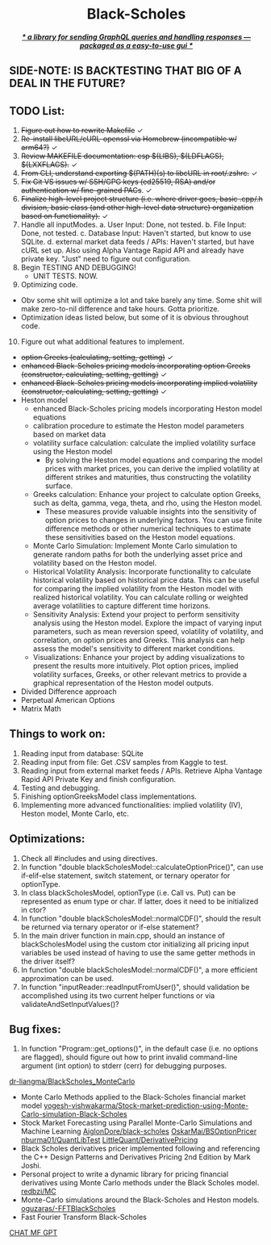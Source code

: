 <a name="bs"></a>

<h1 align="center">Black-Scholes</h1>

<h4 align="center"><ins><strong><em>* a library for sending GraphQL queries and handling responses &mdash; packaged as a easy-to-use gui * </em></strong></ins></h4>

## SIDE-NOTE: IS BACKTESTING THAT BIG OF A DEAL IN THE FUTURE?

## TODO List:
1. ~~Figure out how to rewrite Makefile~~ ✓
2. ~~Re-install libcURL/cURL-openssl via Homebrew (incompatible w/ arm64?)~~ ✓
3. ~~Review MAKEFILE documentation: esp $(LIBS), $(LDFLAGS), $(LXXFLAGS).~~ ✓
4. ~~From CLI, understand exporting $(PATH)(s) to libcURL in root/.zshrc.~~ ✓
5. ~~Fix Git VS issues w/ SSH/GPG keys (ed25519, RSA) and/or authentication w/ fine-grained PACs~~. ✓
6. ~~Finalize high-level project structure (i.e. where driver goes, basic .cpp/.h division, basic class (and other high-level data structure) organization based on functionality).~~ ✓
7. Handle all inputModes.
   a. User Input: Done, not tested.
   b. File Input: Done, not tested.
   c. Database Input: Haven't started, but know to use SQLite.
   d. external market data feeds / APIs: Haven't started, but have cURL set up. Also using Alpha Vantage Rapid API and already have private key. "Just" need to figure out configuration.
9. Begin TESTING AND DEBUGGING!
   - UNIT TESTS. NOW.
10. Optimizing code.
- Obv some shit will optimize a lot and take barely any time. Some shit will make zero-to-nil difference and take hours. Gotta prioritize.
- Optimization ideas listed below, but some of it is obvious throughout code.
10. Figure out what additional features to implement.
- ~~option Greeks (calculating, setting, getting)~~ ✓
- ~~enhanced Black-Scholes pricing models incorporating option Greeks (constructor, calculating, setting, getting)~~ ✓
- ~~enhanced Black-Scholes pricing models incorporating implied volatility (constructor, calculating, setting, getting)~~ ✓
- Heston model
  - enhanced Black-Scholes pricing models incorporating Heston model equations
  - calibration procedure to estimate the Heston model parameters based on market data
  - volatility surface calculation: calculate the implied volatility surface using the Heston model
     -  By solving the Heston model equations and comparing the model prices with market prices, you can derive the implied volatility at different strikes and maturities, thus constructing the volatility surface.
   -  Greeks calculation: Enhance your project to calculate option Greeks, such as delta, gamma, vega, theta, and rho, using the Heston model.
      - These measures provide valuable insights into the sensitivity of option prices to changes in underlying factors. You can use finite difference methods or other numerical techniques to estimate these sensitivities based on the Heston model equations.
    - Monte Carlo Simulation: Implement Monte Carlo simulation to generate random paths for both the underlying asset price and volatility based on the Heston model.
    - Historical Volatility Analysis: Incorporate functionality to calculate historical volatility based on historical price data. This can be useful for comparing the implied volatility from the Heston model with realized historical volatility. You can calculate rolling or weighted average volatilities to capture different time horizons.
    - Sensitivity Analysis: Extend your project to perform sensitivity analysis using the Heston model. Explore the impact of varying input parameters, such as mean reversion speed, volatility of volatility, and correlation, on option prices and Greeks. This analysis can help assess the model's sensitivity to different market conditions.
    - Visualizations: Enhance your project by adding visualizations to present the results more intuitively. Plot option prices, implied volatility surfaces, Greeks, or other relevant metrics to provide a graphical representation of the Heston model outputs.
- Divided Difference approach
- Perpetual American Options
- Matrix Math

## Things to work on:
1. Reading input from database: SQLite
2. Reading input from file: Get .CSV samples from Kaggle to test.
3. Reading input from external market feeds / APIs. Retrieve Alpha Vantage Rapid API Private Key and finish configuration.
4. Testing and debugging. 
5. Finishing optionGreeksModel class implementations.
6. Implementing more advanced functionalities: implied volatility (IV), Heston model, Monte Carlo, etc.

## Optimizations:
1. Check all #includes and using directives.
2. In function "double blackScholesModel::calculateOptionPrice()", can use if-elif-else statement, switch statement, or ternary operator for optionType.
3. In class blackScholesModel, optionType (i.e. Call vs. Put) can be represented as enum type or char. If latter, does it need to be initialized in ctor?
4. In function "double blackScholesModel::normalCDF()", should the result be returned via ternary operator or if-else statement?
5. In the main driver function in main.cpp, should an instance of blackScholesModel using the custom ctor initializing all pricing input variables be used instead of having to use the same getter methods in the driver itself?
6. In function "double blackScholesModel::normalCDF()", a more efficient approximation can be used. 
7. In function "inputReader::readInputFromUser()", should validation be accomplished using its two current helper functions or via validateAndSetInputValues()?

## Bug fixes:
1. In function "Program::get_options()", in the default case (i.e. no options are flagged), should figure out how to print invalid command-line argument (int option) to stderr (cerr) for debugging purposes.


[dr-liangma/BlackScholes_MonteCarlo](https://github.com/dr-liangma/BlackScholes_MonteCarlo/tree/master)
- Monte Carlo Methods applied to the Black-Scholes financial market model
[yogesh-vishwakarma/Stock-market-prediction-using-Monte-Carlo-simulation-Black-Scholes](https://github.com/yogesh-vishwakarma/Stock-market-prediction-using-Monte-Carlo-simulation-Black-Scholes/tree/master)
- Stock Market Forecasting using Parallel Monte-Carlo Simulations and Machine Learning
[AiglonDore/black-scholes](https://github.com/AiglonDore/black-scholes/tree/main)
[OskarMai/BSOptionPricer](https://github.com/OskarMai/BSOptionPricer/tree/main)
[nburma01/QuantLibTest](https://github.com/nburma01/QuantLibTest/tree/master)
[LittleQuant/DerivativePricing](https://github.com/LittleQuant/DerivativePricing/tree/master)
- Black Scholes derivatives pricer implemented following and referencing the C++ Design Patterns and Derivatives Pricing 2nd Edition by Mark Joshi.
- Personal project to write a dynamic library for pricing financial derivatives using Monte Carlo methods under the Black Scholes model.
[redbzi/MC](https://github.com/redbzi/MC/tree/master)
- Monte-Carlo simulations around the Black-Scholes and Heston models.
[oguzaras/-FFTBlackScholes](https://github.com/oguzaras/-FFTBlackScholes/tree/master)
- Fast Fourier Transform Black-Scholes

[CHAT MF GPT](https://chat.openai.com)



